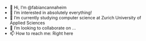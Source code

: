 - 👋 Hi, I’m @fabiancannaheim
- 👀 I’m interested in absolutely everything!
- 🌱 I’m currently studying computer science at Zurich University of Applied Sciences
- 💞️ I’m looking to collaborate on ...
- 📫 How to reach me: Right here

<!---
fabiancannaheim/fabiancannaheim is a ✨ special ✨ repository because its `README.md` (this file) appears on your GitHub profile.
You can click the Preview link to take a look at your changes.
--->
